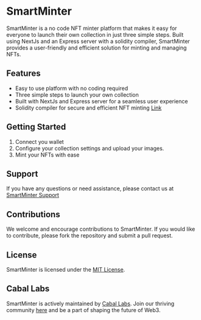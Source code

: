 # SmartMinter

SmartMinter is a no code NFT minter platform that makes it easy for everyone to launch their own collection in just three simple steps. Built using NextJs and an Express server with a solidity compiler, SmartMinter provides a user-friendly and efficient solution for minting and managing NFTs.

## Features
- Easy to use platform with no coding required
- Three simple steps to launch your own collection
- Built with NextJs and Express server for a seamless user experience
- Solidity compiler for secure and efficient NFT minting [Link](https://github.com/Cabal-Labs/solidityCompiler-API)

## Getting Started
1. Connect you wallet
2. Configure your collection settings and upload your images.
3. Mint your NFTs with ease

## Support
If you have any questions or need assistance, please contact us at [SmartMinter Support](mailto:caballabs@gmail.com)

## Contributions
We welcome and encourage contributions to SmartMinter. If you would like to contribute, please fork the repository and submit a pull request.

## License
SmartMinter is licensed under the [MIT License](https://github.com/smartminter/LICENSE).

## Cabal Labs
SmartMinter is actively maintained by [Cabal Labs](https://caballabs.com/). Join our thriving community [here](https://discord.gg/qJ3FBSQQ8T) and be a part of shaping the future of Web3.



